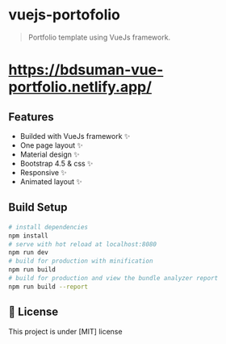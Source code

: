 # vuejs-portofolio

> Portfolio template using VueJs framework.

# https://bdsuman-vue-portfolio.netlify.app/

[//]: # (![Vue]&#40;https://img.shields.io/badge/Vue.js-35495E?style=for-the-badge&logo=vue.js&logoColor=4FC08D&#41; ![Node.js]&#40;https://img.shields.io/badge/Node.js-43853D?style=for-the-badge&logo=node.js&logoColor=white&#41; ![Bootstrap]&#40;https://img.shields.io/badge/Bootstrap-563D7C?style=for-the-badge&logo=bootstrap&logoColor=white&#41;![Netlify]&#40;https://img.shields.io/badge/Netlify-00C7B7?style=for-the-badge&logo=netlify&logoColor=white&#41; ![jQuery]&#40;https://img.shields.io/badge/jQuery-0769AD?style=for-the-badge&logo=jquery&logoColor=white&#41;)

[//]: # ()
[//]: # ([//]: # &#40;<img align="center" src="src\assets\Screenshot.png" alt="portfolio-vuejs preview"></img>&#41;)
[//]: # ( )
## Features

- Builded with VueJs framework ✨
- One page layout ✨
- Material design ✨
- Bootstrap 4.5 & css ✨
- Responsive ✨
- Animated layout ✨

## Build Setup

``` bash
# install dependencies
npm install
# serve with hot reload at localhost:8080
npm run dev
# build for production with minification
npm run build
# build for production and view the bundle analyzer report
npm run build --report
```

## 📝 License

This project is under [MIT] license
